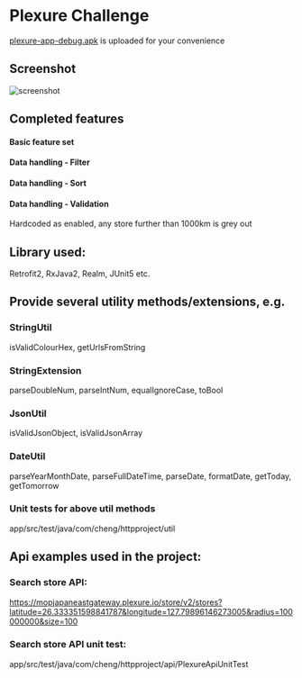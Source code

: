 # Plexure Challenge
[plexure-app-debug.apk](https://github.com/MilkBiscuit/HttpProject/blob/plexure/plexure-app-debug.apk) is uploaded for your convenience

## Screenshot
![screenshot](https://user-images.githubusercontent.com/20746964/61588593-8565fe00-abf2-11e9-9ed2-5a82083a4b67.png)

## Completed features
#### Basic feature set
#### Data handling - Filter
#### Data handling - Sort
#### Data handling - Validation
Hardcoded as enabled, any store further than 1000km is grey out

## Library used:
Retrofit2, RxJava2, Realm, JUnit5 etc.

## Provide several utility methods/extensions, e.g.
### StringUtil
isValidColourHex, getUrlsFromString
### StringExtension
parseDoubleNum, parseIntNum, equalIgnoreCase, toBool
### JsonUtil
isValidJsonObject, isValidJsonArray
### DateUtil
parseYearMonthDate, parseFullDateTime, parseDate, formatDate, getToday, getTomorrow

### Unit tests for above util methods
app/src/test/java/com/cheng/httpproject/util

## Api examples used in the project:
### Search store API:
https://mopjapaneastgateway.plexure.io/store/v2/stores?latitude=26.333351598841787&longitude=127.79896146273005&radius=100000000&size=100

### Search store API unit test:
app/src/test/java/com/cheng/httpproject/api/PlexureApiUnitTest
